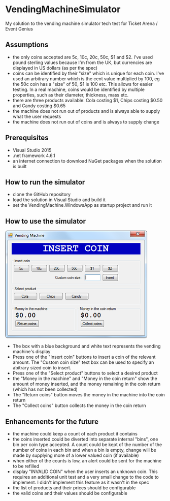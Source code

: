# VendingMachineSimulator
My solution to the vending machine simulator tech test for Ticket Arena / Event Genius

## Assumptions
* the only coins accepted are 5c, 10c, 20c, 50c, $1 and $2. I've used pound sterling values because I'm from the UK, but currencies are displayed in US dollars (as per the spec)
* coins can be identified by their "size" which is unique for each coin. I've used an arbitrary number which is the cent value multiplied by 100, eg the 50c coin has a "size" of 50, $1 is 100 etc. This allows for easier testing. In a real machine, coins would be identified by multiple properties, such as their diameter, thickness, mass etc.
* there are three products available: Cola costing $1, Chips costing $0.50 and Candy costing $0.65
* the machine does not run out of products and is always able to supply what the user requests
* the machine does not run out of coins and is always to supply change

## Prerequisites
* Visual Studio 2015
* .net framework 4.6.1
* an internet connection to download NuGet packages when the solution is built

## How to run the simulator
* clone the GitHub repository
* load the solution in Visual Studio and build it
* set the VendingMachine.WindowsApp as startup project and run it

## How to use the simulator
![alt text](VendingMachine.png)
* The box with a blue background and white text represents the vending machine's display
* Press one of the "Insert coin" buttons to insert a coin of the relevant amount. The "Custom coin size" text box can be used to specify an abitrary sized coin to insert.
* Press one of the "Select product" buttons to select a desired product
* the "Money in the machine" and "Money in the coin return" show the amount of money inserted, and the money remaining in the coin return (which has not been collected)
* The "Return coins" button moves the money in the machine into the coin return
* The "Collect coins" button collects the money in the coin return

## Enhancements for the future
* the machine could keep a count of each product it contains
* the coins inserted could be diverted into separate internal "bins", one bin per coin type accepted. A count could be kept of the number of the number of coins in each bin and when a bin is empty, change will be made by supplying more of a lower valued coin (if available)
* when either of the counts is low, an alert could be sent for the machine to be refilled
* display "INVALID COIN" when the user inserts an unknown coin. This requires an additional unit test and a very small change to the code to implement. I didn't implement this feature as it wasn't in the spec
* the list of products and their prices should be configurable
* the valid coins and their values should be configurable
